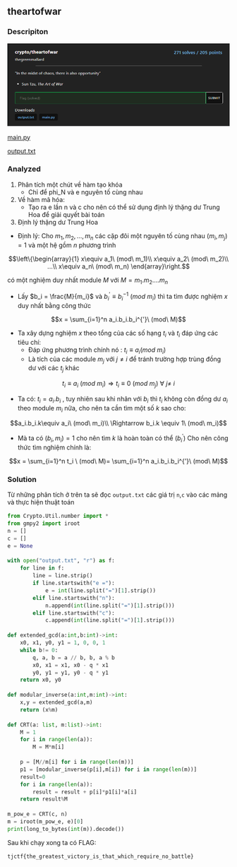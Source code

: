 ## theartofwar
### Descripiton
![Description](description.png)

[main.py](main.py)

[output.txt](output.txt)

### Analyzed
1. Phân tích một chút về hàm tạo khóa
   - Chỉ để phi_N và e nguyên tố cùng nhau
2. Về hàm mã hóa:
   - Tạo ra e lần n và c cho nên có thể sử dụng định lý thặng dư Trung Hoa để giải quyết bài toán
3. Định lý thặng dư Trung Hoa
- Định lý: Cho $m_1,m_2,...,m_n$ các cặp đôi một nguyên tố cùng nhau $(m_i,m_j)=1$  và một hệ gồm $n$ phương trình
  
```math
\left\{\begin{array}{1}
x\equiv a_1\ (mod\ m_1)\\
x\equiv a_2\ (mod\ m_2)\\
...\\
x\equiv a_n\ (mod\ m_n)
\end{array}\right.
```
có một nghiệm duy nhất module $M$ với $M = m_1.m_2....m_n$
- Lấy $b_i = \frac{M}{m_i}$ và $b_i^{'} \equiv b_i^{-1}\ (mod\ m_i)$ thì ta tìm được nghiệm $x$ duy nhất bằng công thức
```math
x = \sum_{i=1}^n a_i.b_i.b_i^{'}\ (mod\ M)
```
- Ta xây dựng nghiệm $x$ theo tổng của các số hạng $t_i$ và $t_i$ đáp ứng các tiêu chí:
    - Đáp ứng phương trình chính nó : $t_i \equiv a_i(mod\ m_i)$
    - Là tích của các module $m_j$ với $j \ne i$ để tránh trường hợp trùng đồng dư với các $t_j$ khác
```math
t_i \equiv a_i\ (mod\ m_i) \Rightarrow
t_i \equiv 0\ (mod \ m_j) \ \forall \ j \ne\ i
```
- Ta có: $t_i = a_i.b_i$ , tuy nhiên sau khi nhân với $b_i$ thì $t_i$ không còn đồng dư $a_i$ theo module $m_i$ nữa, cho nên ta cần tìm một số $k$ sao cho:
```math
a_i.b_i.k\equiv a_i\ (mod\ m_i)\\
\Rightarrow b_i.k \equiv 1\ (mod\ m_i)
```
- Mà ta có $(b_i,m_i)=1$ cho nên tìm $k$ là hoàn toàn có thể $(b_i^{'})$
Cho nên công thức tìm nghiệm chính là:
```math
x = \sum_{i=1}^n t_i \ (mod\ M)= \sum_{i=1}^n a_i.b_i.b_i^{'}\ (mod\ M)
```
  
### Solution
Từ những phân tích ở trên ta sẽ đọc `output.txt` các giá trị `n`,`c` vào các mảng và thực hiện thuật toán
```python
from Crypto.Util.number import *
from gmpy2 import iroot
n = []
c = []
e = None

with open("output.txt", "r") as f:
    for line in f:
        line = line.strip()
        if line.startswith("e ="):
            e = int(line.split("=")[1].strip())
        elif line.startswith("n"):
            n.append(int(line.split("=")[1].strip()))
        elif line.startswith("c"):
            c.append(int(line.split("=")[1].strip()))

def extended_gcd(a:int,b:int)->int:
    x0, x1, y0, y1 = 1, 0, 0, 1
    while b!= 0:
        q, a, b = a // b, b, a % b
        x0, x1 = x1, x0 - q * x1
        y0, y1 = y1, y0 - q * y1
    return x0, y0

def modular_inverse(a:int,m:int)->int:
    x,y = extended_gcd(a,m)
    return (x%m)

def CRT(a: list, m:list)->int:
	M = 1
	for i in range(len(a)):
		M = M*m[i]

	p = [M//m[i] for i in range(len(m))]
	p1 = [modular_inverse(p[i],m[i]) for i in range(len(m))]
	result=0
	for i in range(len(a)):
		result = result + p[i]*p1[i]*a[i]
	return result%M 

m_pow_e = CRT(c, n)
m = iroot(m_pow_e, e)[0]
print(long_to_bytes(int(m)).decode())
```
Sau khi chạy xong ta có FLAG: 
```plain
tjctf{the_greatest_victory_is_that_which_require_no_battle}
```
